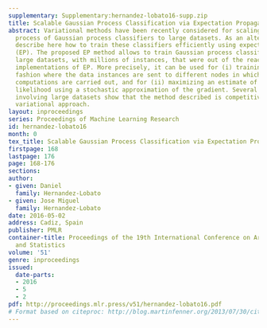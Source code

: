 ```yaml
---
supplementary: Supplementary:hernandez-lobato16-supp.zip
title: Scalable Gaussian Process Classification via Expectation Propagation
abstract: Variational methods have been recently considered for scaling the training
  process of Gaussian process classifiers to large datasets. As an alternative, we
  describe here how to train these classifiers efficiently using expectation propagation
  (EP). The proposed EP method allows to train Gaussian process classifiers on very
  large datasets, with millions of instances, that were out of the reach of previous
  implementations of EP. More precisely, it can be used for (i) training in a distributed
  fashion where the data instances are sent to different nodes in which the required
  computations are carried out, and for (ii) maximizing an estimate of the marginal
  likelihood using a stochastic approximation of the gradient. Several experiments
  involving large datasets show that the method described is competitive with the
  variational approach.
layout: inproceedings
series: Proceedings of Machine Learning Research
id: hernandez-lobato16
month: 0
tex_title: Scalable Gaussian Process Classification via Expectation Propagation
firstpage: 168
lastpage: 176
page: 168-176
sections: 
author:
- given: Daniel
  family: Hernandez-Lobato
- given: Jose Miguel
  family: Hernandez-Lobato
date: 2016-05-02
address: Cadiz, Spain
publisher: PMLR
container-title: Proceedings of the 19th International Conference on Artificial Intelligence
  and Statistics
volume: '51'
genre: inproceedings
issued:
  date-parts:
  - 2016
  - 5
  - 2
pdf: http://proceedings.mlr.press/v51/hernandez-lobato16.pdf
# Format based on citeproc: http://blog.martinfenner.org/2013/07/30/citeproc-yaml-for-bibliographies/
---
```

